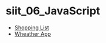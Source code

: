 # siit_06_JavaScript

- [Shopping List](https://simedre.github.io/siit_06_JavaScript/Shopping_List/index.html)
- [Wheather App](https://simedre.github.io/siit_06_JavaScript/wheather_app/index.html)
